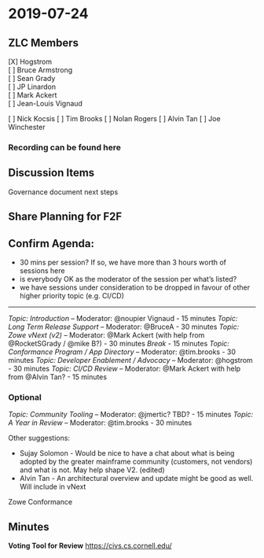 # 2019-07-24

## ZLC Members
[X] Hogstrom   
[ ] Bruce Armstrong   
[ ] Sean Grady   
[ ] JP Linardon   
[ ] Mark Ackert   
[ ] Jean-Louis Vignaud   

[ ] Nick Kocsis
[ ] Tim Brooks
[ ] Nolan Rogers
[ ] Alvin Tan
[ ] Joe Winchester


### Recording can be found here   


## Discussion Items
Governance document next steps 

## Share Planning for F2F
Confirm Agenda:
----------------
- 30 mins per session?   If so, we have more than 3 hours worth of sessions here
- is everybody OK as the moderator of the session per what’s listed?
- we have sessions under consideration to be dropped in favour of other higher priority topic (e.g. CI/CD)

----------
*Topic: Introduction* – Moderator: @noupier Vignaud - 15 minutes
*Topic: Long Term Release Support* – Moderator: @BruceA - 30 minutes
*Topic: Zowe vNext (v2)* – Moderator: @Mark Ackert (with help from @RocketSGrady / @mike B?) - 30 minutes
*Break* - 15 minutes
*Topic: Conformance Program / App Directory* – Moderator: @tim.brooks - 30 minutes
*Topic: Developer Enablement / Advocacy* – Moderator: @hogstrom - 30 minutes
*Topic: CI/CD Review* – Moderator: @Mark Ackert with help from @Alvin Tan? - 15 minutes
### Optional
*Topic: Community Tooling* – Moderator: @jmertic? TBD? - 15 minutes
*Topic: A Year in Review* – Moderator: @tim.brooks - 30 minutes

Other suggestions:
- Sujay Solomon  - Would be nice to have a chat about what is being adopted by the greater mainframe community (customers, not vendors) and what is not. May help shape V2. (edited)
- Alvin Tan - An architectural overview and update might be good as well.  Will include in vNext

Zowe Conformance

## Minutes


__Voting Tool for Review__
https://civs.cs.cornell.edu/
   
   
